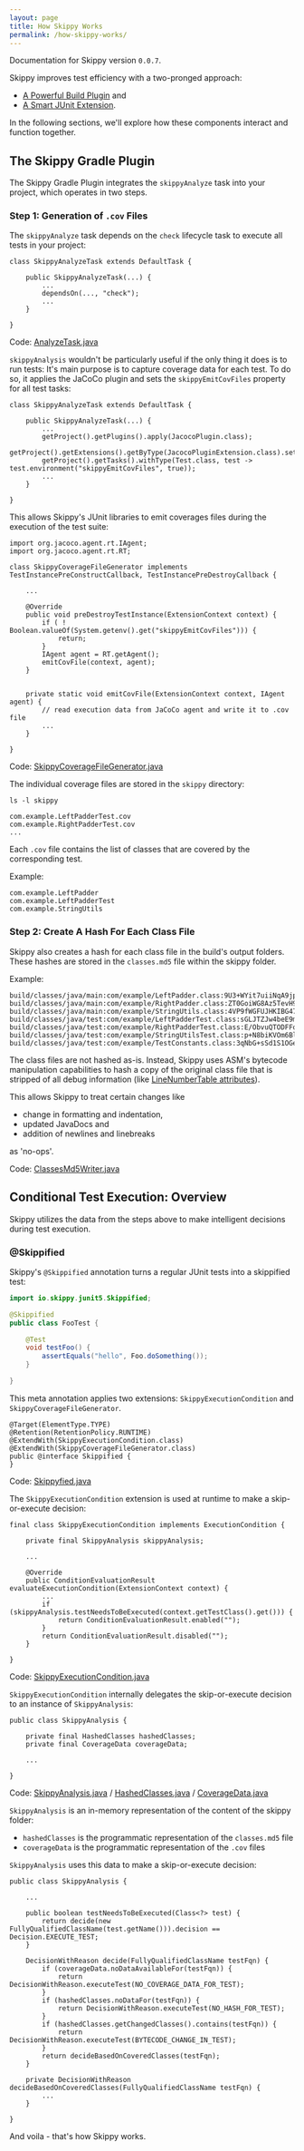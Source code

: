 ```yaml
---
layout: page
title: How Skippy Works
permalink: /how-skippy-works/
---
```

Documentation for Skippy version `0.0.7`.

Skippy improves test efficiency with a two-pronged approach:
- [A Powerful Build Plugin](https://github.com/skippy-io/skippy/blob/65a168e892cf40a81bf1536bd841b9e0173d08cd/skippy-gradle/src/main/java/io/skippy/gradle/SkippyPlugin.java#L38) and
- [A Smart JUnit Extension](https://github.com/skippy-io/skippy/blob/65a168e892cf40a81bf1536bd841b9e0173d08cd/skippy-junit5/src/main/java/io/skippy/junit5/Skippified.java#L53).

In the following sections, we'll explore how these components interact and function together.

## The Skippy Gradle Plugin

The Skippy Gradle Plugin integrates the `skippyAnalyze` task into your project, which operates in two steps.

### Step 1: Generation of `.cov` Files

The `skippyAnalyze` task depends on the `check` lifecycle task to execute all tests in your project:

```
class SkippyAnalyzeTask extends DefaultTask {

    public SkippyAnalyzeTask(...) {
        ...
        dependsOn(..., "check");
        ...
    }
    
}
```

Code: [AnalyzeTask.java](https://github.com/skippy-io/skippy/blob/65a168e892cf40a81bf1536bd841b9e0173d08cd/skippy-gradle/src/main/java/io/skippy/gradle/SkippyAnalyzeTask.java#L57)

`skippyAnalysis` wouldn't be particularly useful if the only thing it does is to run tests: It's main purpose is to 
capture coverage data for each test. To do so, it applies the JaCoCo plugin and sets the `skippyEmitCovFiles` property 
for all test tasks:
```
class SkippyAnalyzeTask extends DefaultTask {

    public SkippyAnalyzeTask(...) {
        ...
        getProject().getPlugins().apply(JacocoPlugin.class);
        getProject().getExtensions().getByType(JacocoPluginExtension.class).setToolVersion(SkippyProperties.getJacocoVersion());
        getProject().getTasks().withType(Test.class, test -> test.environment("skippyEmitCovFiles", true));
        ...
    }
    
}
```

This allows Skippy's JUnit libraries to emit coverages files during the execution of the test suite:

```
import org.jacoco.agent.rt.IAgent;
import org.jacoco.agent.rt.RT;

class SkippyCoverageFileGenerator implements TestInstancePreConstructCallback, TestInstancePreDestroyCallback {

    ...

    @Override
    public void preDestroyTestInstance(ExtensionContext context) {
        if ( ! Boolean.valueOf(System.getenv().get("skippyEmitCovFiles"))) {
            return;
        }
        IAgent agent = RT.getAgent();
        emitCovFile(context, agent);
    }

            
    private static void emitCovFile(ExtensionContext context, IAgent agent) {
        // read execution data from JaCoCo agent and write it to .cov file
        ...                
    }
    
}
```

Code: [SkippyCoverageFileGenerator.java](https://github.com/skippy-io/skippy/blob/65a168e892cf40a81bf1536bd841b9e0173d08cd/skippy-junit5/src/main/java/io/skippy/junit5/SkippyCoverageFileGenerator.java#L44)

The individual coverage files are stored in the `skippy` directory:
```
ls -l skippy

com.example.LeftPadderTest.cov
com.example.RightPadderTest.cov
...
```

Each `.cov` file contains the list of classes that are covered by the corresponding test. 

Example:
```
com.example.LeftPadder
com.example.LeftPadderTest
com.example.StringUtils
```

### Step 2: Create A Hash For Each Class File

Skippy also creates a hash for each class file in the build's output folders. These hashes are stored in the 
`classes.md5` file within the skippy folder.

Example:
```
build/classes/java/main:com/example/LeftPadder.class:9U3+WYit7uiiNqA9jplN2A==
build/classes/java/main:com/example/RightPadder.class:ZT0GoiWG8Az5TevH9/JwBg==
build/classes/java/main:com/example/StringUtils.class:4VP9fWGFUJHKIBG47OXZTQ==
build/classes/java/test:com/example/LeftPadderTest.class:sGLJTZJw4beE9m2Kg6chUg==
build/classes/java/test:com/example/RightPadderTest.class:E/ObvuQTODFFqU6gxjbxTQ==
build/classes/java/test:com/example/StringUtilsTest.class:p+N8biKVOm6BltcZkKcC/g==
build/classes/java/test:com/example/TestConstants.class:3qNbG+sSd1S1OGe0EZ9GPA==
```

The class files are not hashed as-is. Instead, Skippy uses ASM's bytecode manipulation capabilities to hash a copy of
the original class file that is stripped of all debug information (like [LineNumberTable attributes](https://docs.oracle.com/javase/specs/jvms/se17/html/jvms-4.html#jvms-4.7.12)).

This allows Skippy to treat certain changes like
- change in formatting and indentation,
- updated JavaDocs and
- addition of newlines and linebreaks

as 'no-ops'.

Code: [ClassesMd5Writer.java](https://github.com/skippy-io/skippy/blob/65a168e892cf40a81bf1536bd841b9e0173d08cd/skippy-gradle/src/main/java/io/skippy/gradle/io/ClassesMd5Writer.java#L54)

## Conditional Test Execution: Overview

Skippy utilizes the data from the steps above to make intelligent decisions during test execution.

### @Skippified

Skippy's `@Skippified` annotation turns a regular JUnit tests into a skippified test:

```java
import io.skippy.junit5.Skippified;

@Skippified
public class FooTest {

    @Test
    void testFoo() {
        assertEquals("hello", Foo.doSomething());
    }

}
```

This meta annotation applies two extensions: `SkippyExecutionCondition` and `SkippyCoverageFileGenerator`.

```
@Target(ElementType.TYPE)
@Retention(RetentionPolicy.RUNTIME)
@ExtendWith(SkippyExecutionCondition.class)
@ExtendWith(SkippyCoverageFileGenerator.class)
public @interface Skippified {
}
```

Code: [Skippyfied.java](https://github.com/skippy-io/skippy/blob/65a168e892cf40a81bf1536bd841b9e0173d08cd/skippy-junit5/src/main/java/io/skippy/junit5/Skippified.java#L53)


The `SkippyExecutionCondition` extension is used at runtime to make a skip-or-execute decision:

```
final class SkippyExecutionCondition implements ExecutionCondition {

    private final SkippyAnalysis skippyAnalysis;

    ...

    @Override
    public ConditionEvaluationResult evaluateExecutionCondition(ExtensionContext context) {
        ...
        if (skippyAnalysis.testNeedsToBeExecuted(context.getTestClass().get())) {
            return ConditionEvaluationResult.enabled("");
        }
        return ConditionEvaluationResult.disabled("");
    }

}
```

Code: [SkippyExecutionCondition.java](https://github.com/skippy-io/skippy/blob/65a168e892cf40a81bf1536bd841b9e0173d08cd/skippy-junit5/src/main/java/io/skippy/junit5/SkippyExecutionCondition.java#L46)

`SkippyExecutionCondition` internally delegates the skip-or-execute decision to an instance of `SkippyAnalysis`:

```
public class SkippyAnalysis {

    private final HashedClasses hashedClasses;
    private final CoverageData coverageData;
    
    ...

}
```

Code: [SkippyAnalysis.java](https://github.com/skippy-io/skippy/blob/65a168e892cf40a81bf1536bd841b9e0173d08cd/skippy-core/src/main/java/io/skippy/core/SkippyAnalysis.java#L35)
/ [HashedClasses.java](https://github.com/skippy-io/skippy/blob/65a168e892cf40a81bf1536bd841b9e0173d08cd/skippy-core/src/main/java/io/skippy/core/HashedClasses.java#L35)
/ [CoverageData.java](https://github.com/skippy-io/skippy/blob/65a168e892cf40a81bf1536bd841b9e0173d08cd/skippy-core/src/main/java/io/skippy/core/CoverageData.java#L35)

`SkippyAnalysis` is an in-memory representation of the content of the skippy folder:

- `hashedClasses` is the programmatic representation of the `classes.md5` file
- `coverageData` is the programmatic representation of the `.cov` files

`SkippyAnalysis` uses this data to make a skip-or-execute decision:

```
public class SkippyAnalysis {
   
    ...
    
    public boolean testNeedsToBeExecuted(Class<?> test) {
        return decide(new FullyQualifiedClassName(test.getName())).decision == Decision.EXECUTE_TEST;
    }

    DecisionWithReason decide(FullyQualifiedClassName testFqn) {
        if (coverageData.noDataAvailableFor(testFqn)) {
            return DecisionWithReason.executeTest(NO_COVERAGE_DATA_FOR_TEST);
        }
        if (hashedClasses.noDataFor(testFqn)) {
            return DecisionWithReason.executeTest(NO_HASH_FOR_TEST);
        }
        if (hashedClasses.getChangedClasses().contains(testFqn)) {
            return DecisionWithReason.executeTest(BYTECODE_CHANGE_IN_TEST);
        }
        return decideBasedOnCoveredClasses(testFqn);
    }

    private DecisionWithReason decideBasedOnCoveredClasses(FullyQualifiedClassName testFqn) {
        ...
    }    

}
```

And voila - that's how Skippy works.